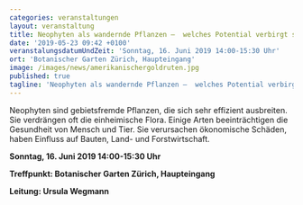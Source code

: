 ```yaml
---
categories: veranstaltungen
layout: veranstaltung
title: Neophyten als wandernde Pflanzen –  welches Potential verbirgt sich in ihnen?
date: '2019-05-23 09:42 +0100'
veranstalungsdatumUndZeit: 'Sonntag, 16. Juni 2019 14:00-15:30 Uhr'
ort: 'Botanischer Garten Zürich, Haupteingang'
image: /images/news/amerikanischergoldruten.jpg
published: true
tagline: 'Neophyten als wandernde Pflanzen –  welches Potential verbirgt sich in ihnen?'
---
```



Neophyten sind gebietsfremde Pflanzen, die sich sehr effizient ausbreiten. Sie verdrängen oft die einheimische Flora. Einige Arten beeinträchtigen die Gesundheit von Mensch und Tier. Sie verursachen ökonomische Schäden, haben Einfluss auf Bauten, Land- und Forstwirtschaft. 
 


**Sonntag, 16. Juni 2019 14:00-15:30 Uhr**

**Treffpunkt: Botanischer Garten Zürich, Haupteingang**

**Leitung: Ursula Wegmann**

